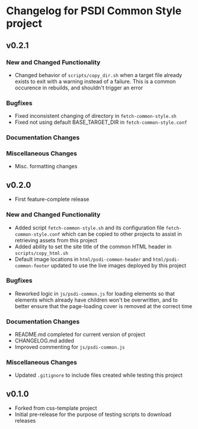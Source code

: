 # Changelog for PSDI Common Style project

## v0.2.1

### New and Changed Functionality

* Changed behavior of `scripts/copy_dir.sh` when a target file already exists to exit with a warning instead of a failure. This is a common occurence in rebuilds, and shouldn't trigger an error

### Bugfixes

* Fixed inconsistent changing of directory in `fetch-common-style.sh`
* Fixed not using default BASE_TARGET_DIR in `fetch-common-style.conf`

### Documentation Changes

### Miscellaneous Changes

* Misc. formatting changes

## v0.2.0

* First feature-complete release

### New and Changed Functionality

* Added script `fetch-common-style.sh` and its configuration file `fetch-common-style.conf` which can be copied to other projects to assist in retrieving assets from this project
* Added ability to set the site title of the common HTML header in `scripts/copy_html.sh`
* Default image locations in `html/psdi-common-header` and `html/psdi-common-footer` updated to use the live images deployed by this project

### Bugfixes

* Reworked logic in `js/psdi-common.js` for loading elements so that elements which already have children won't be overwritten, and to better ensure that the page-loading cover is removed at the correct time

### Documentation Changes

* README.md completed for current version of project
* CHANGELOG.md added
* Improved commenting for `js/psdi-common.js`

### Miscellaneous Changes

* Updated `.gitignore` to include files created while testing this project

## v0.1.0

* Forked from css-template project
* Initial pre-release for the purpose of testing scripts to download releases
